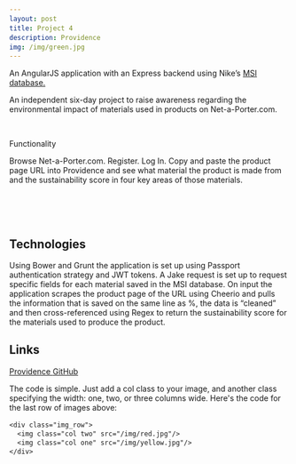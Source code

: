 ```yaml
---
layout: post
title: Project 4
description: Providence
img: /img/green.jpg
---
```


An AngularJS application with an Express backend using Nike’s [MSI database.](http://msi.apparelcoalition.org/#/)

An independent six-day project to raise awareness regarding the environmental impact of materials used in products on Net-a-Porter.com.

<div class="img_row">
	<img class="col one" src="{{ site.baseurl }}/img/portfolio/Providence.png" alt="" title="example image"/>
	<img class="col one" src="{{ site.baseurl }}/img/portfolio/Providence2.png" alt="" title="example image"/>
	<img class="col one" src="{{ site.baseurl }}/img//portfolio/Providence3.png" alt="" title="example image"/>
</div>
<div class="col three caption">
</div>
<!-- <div class="img_row">
	<img class="col three" src="{{ site.baseurl }}/img/5.jpg" alt="" title="example image"/>
</div>
<div class="col three caption">
	This image can also have a caption. It's like magic. 
</div> -->

Functionality

Browse Net-a-Porter.com.
Register.
Log In.
Copy and paste the product page URL into Providence and see what material the product is made from and the sustainability score in four key areas of those materials.


<!-- <div class="img_row">
	<img class="col two" src="{{ site.baseurl }}/img/6.jpg" alt="" title="example image"/>
	<img class="col one" src="{{ site.baseurl }}/img/11.jpg" alt="" title="example image"/>
</div>
<div class="col three caption">
	You can also have artistically styled 2/3 + 1/3 images, like these.
</div> -->


<br/><br/><br/>

Technologies
---------
Using Bower and Grunt the application is set up using Passport authentication strategy  and JWT tokens.  A Jake request is set up to request specific fields for each material saved in the MSI database. On input the application scrapes the product page of the URL using Cheerio and pulls the information that is saved on the same line as %, the data is “cleaned” and then cross-referenced using Regex to return the sustainability score for the materials used to produce the product.

Links
-----------

[Providence   ](https://the-providence.herokuapp.com/)
[   GitHub](https://github.com/RosannaRossington/wdi-project-4)

The code is simple. Just add a col class to your image, and another class specifying the width: one, two, or three columns wide. Here's the code for the last row of images above: 

	<div class="img_row">
	  <img class="col two" src="/img/red.jpg"/>
	  <img class="col one" src="/img/yellow.jpg"/>
	</div>

